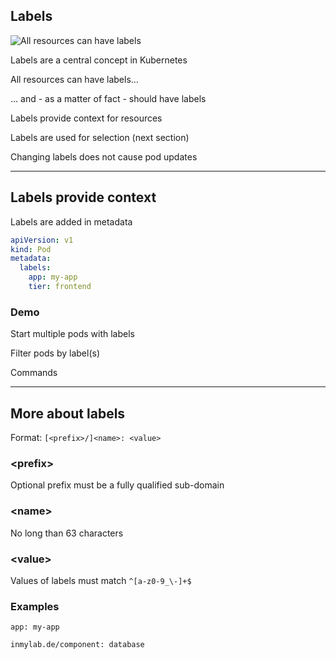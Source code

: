 ## Labels

![All resources can have labels](120_kubernetes/05_labels/labels.drawio.svg) <!-- .element: style="float: right; width: 10%;" -->

Labels are a central concept in Kubernetes

All resources can have labels...

... and - as a matter of fact - should have labels

Labels provide context for resources

Labels are used for selection (next section)

Changing labels does not cause pod updates

---

## Labels provide context

Labels are added in metadata

```yaml
apiVersion: v1
kind: Pod
metadata:
  labels:
    app: my-app
    tier: frontend
```

### Demo

Start multiple pods with labels

Filter pods by label(s)

Commands [](https://github.com/nicholasdille/container-slides/blob/master/120_kubernetes/05_labels/labels.demo)

---

## More about labels

Format: `[<prefix>/]<name>: <value>`

### &lt;prefix&gt;

Optional prefix must be a fully qualified sub-domain

### &lt;name&gt;

No long than 63 characters

### &lt;value&gt;

Values of labels must match `^[a-z0-9_\-]+$`

### Examples

`app: my-app`

`inmylab.de/component: database`
